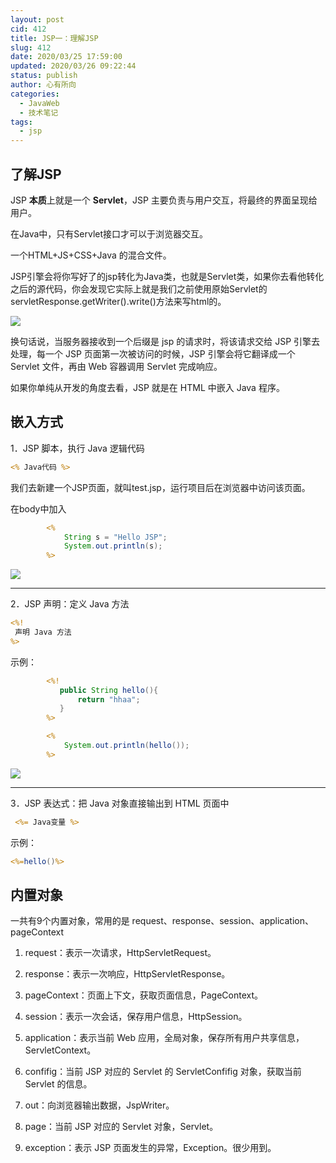 ```yaml
---
layout: post
cid: 412
title: JSP一：理解JSP
slug: 412
date: 2020/03/25 17:59:00
updated: 2020/03/26 09:22:44
status: publish
author: 心有所向
categories: 
  - JavaWeb
  - 技术笔记
tags: 
  - jsp
---
```



## 了解JSP

JSP **本质**上就是⼀个 **Servlet**，JSP 主要负责与⽤户交互，将最终的界⾯呈现给⽤户。

在Java中，只有Servlet接口才可以于浏览器交互。

一个HTML+JS+CSS+Java 的混合⽂件。

JSP引擎会将你写好了的jsp转化为Java类，也就是Servlet类，如果你去看他转化之后的源代码，你会发现它实际上就是我们之前使用原始Servlet的servletResponse.getWriter().write()方法来写html的。

![](https://cdn.xn2001.com/2020/03/24/20200324175753.png)



换句话说，当服务器接收到⼀个后缀是 jsp 的请求时，将该请求交给 JSP 引擎去处理，每⼀个 JSP 页面第⼀次被访问的时候，JSP 引擎会将它翻译成⼀个 Servlet ⽂件，再由 Web 容器调⽤ Servlet 完成响应。

如果你单纯从开发的角度去看，JSP 就是在 HTML 中嵌⼊ Java 程序。



## 嵌入方式

1．JSP 脚本，执⾏ Java 逻辑代码

```jsp
<% Java代码 %>
```

我们去新建一个JSP页面，就叫test.jsp，运行项目后在浏览器中访问该页面。

在body中加入

```jsp
        <%
            String s = "Hello JSP";
            System.out.println(s);
        %>
```



![](https://cdn.xn2001.com/2020/03/24/20200324192041.png)

---

2．JSP 声明：定义 Java ⽅法

```jsp
<%!
 声明 Java ⽅法
%>
```

示例：

```jsp
        <%!
           public String hello(){
               return "hhaa";
           }
        %>

        <%
            System.out.println(hello());
        %>
```



![](https://cdn.xn2001.com/2020/03/24/20200324194056.png)



---

3．JSP 表达式：把 Java 对象直接输出到 HTML ⻚⾯中

```jsp 
 <%= Java变量 %>
```

示例：

```jsp
<%=hello()%>
```



## 内置对象

一共有9个内置对象，常用的是 request、response、session、application、pageContext

1. request：表示⼀次请求，HttpServletRequest。 

2. response：表示⼀次响应，HttpServletResponse。 

3. pageContext：页面上下⽂，获取页面信息，PageContext。 

4. session：表示⼀次会话，保存用户信息，HttpSession。

5. application：表示当前 Web 应用，全局对象，保存所有⽤户共享信息，ServletContext。 

6. confifig：当前 JSP 对应的 Servlet 的 ServletConfifig 对象，获取当前 Servlet 的信息。

7. out：向浏览器输出数据，JspWriter。 

8. page：当前 JSP 对应的 Servlet 对象，Servlet。 

9. exception：表示 JSP 页面发⽣的异常，Exception。很少用到。